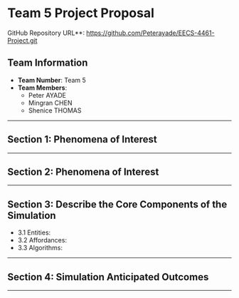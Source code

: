 # Team 5 Project Proposal
GitHub Repository URL**: <https://github.com/Peterayade/EECS-4461-Project.git>  

## Team Information
- **Team Number**: Team 5  
- **Team Members**:  
  - Peter AYADE  
  - Mingran CHEN  
  - Shenice THOMAS  
  
---

## Section 1: Phenomena of Interest

---

## Section 2: Phenomena of Interest

---

## Section 3: Describe the Core Components of the Simulation
- 3.1 Entities:
- 3.2 Affordances:
- 3.3 Algorithms:

---

## Section 4: Simulation Anticipated Outcomes

---
